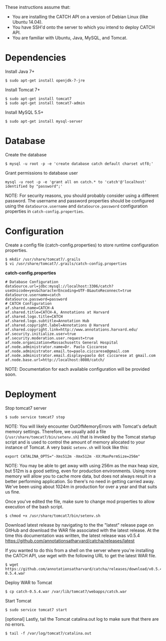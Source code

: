 These instructions assume that:

* You are installing the CATCH API on a version of Debian Linux (like Ubuntu 14.04).
* You have SSH'd onto the server to which you intend to deploy CATCH API.
* You are familiar with Ubuntu, Java, MySQL, and Tomcat.

# Dependencies

Install Java 7+
```
$ sudo apt-get install openjdk-7-jre
```
Install Tomcat 7+
```
$ sudo apt-get install tomcat7
$ sudo apt-get install tomcat7-admin
```
Install MySQL 5.5+
```
$ sudo apt-get install mysql-server
```
# Database 

Create the database 
```
$ mysql -u root -p -e 'create database catch default charset utf8;'
```

Grant permissions to database user
```
mysql -u root -p -e 'grant all on catch.* to 'catch'@'localhost' identified by "password";'
```
NOTE: For security reasons, you should probably consider using a different password.  The username and password properties should be configured using the `dataSource.username` and `dataSource.password` configuration properties in `catch-config.properties`.

# Configuration
Create a config file (catch-config.properties) to store runtime configuration properties.
``` 
$ mkdir /usr/share/tomcat7/.grails
$ vi /usr/share/tomcat7/.grails/catch-config.properties
```
**catch-config.properties**

```
# Database Configuration
dataSource.url=jdbc:mysql://localhost:3306/catch?useUnicode=yes&characterEncoding=UTF-8&autoReconnect=true
dataSource.username=catch
dataSource.password=password
# CATCH Configuration
af.shared.name=CATCH-A
af.shared.title=CATCH-A, Annotations at Harvard
af.shared.logo.title=CATCH
af.shared.logo.subtitle=Annotation Hub
af.shared.copyright.label=Annotations @ Harvard 
af.shared.copyright.link=http://www.annotations.harvard.edu/
af.security.initialize.user=true
af.security.moderation.user.request=true
af.node.organization=Massachusetts General Hospital
af.node.administrator.name=Dr. Paolo Ciccarese
af.node.administrator.email.to=paolo.ciccarese@gmail.com
af.node.administrator.email.display=paolo dot ciccarese at gmail.com
af.node.base.url=http://localhost:8080/catch/
```
NOTE: Documentation for each available configuration will be provided soon.

# Deployment

Stop tomcat7 server
```
$ sudo service tomcat7 stop
```

NOTE: You will likely encounter OutOfMemoryErrors with Tomcat's default memory settings.  Therefore, we usually add a file (`/usr/share/tomcat7/bin/setenv.sh`) that is invoked by the Tomcat startup script and is used to control the amount of memory allocated to your instance of Tomcat. A very basic `setenv.sh` will look like this:  
```
export CATALINA_OPTS="-Xms512m -Xmx512m -XX:MaxPermSize=256m"
```
NOTE: You may be able to get away with using 256m as the max heap size, but 512m is a good setting, even for production environments.  Using more memory will allow you to cache more data, but does not always result in a better performing application.  So there's no need in getting carried away.  We've been using about 1024m in production for over a year and that suits us fine.

Once you've edited the file, make sure to change mod properties to allow execution of the bash script.
```
$ chmod +x /usr/share/tomcat7/bin/setenv.sh
```
Download latest release by navigating to the the "latest" release page on GitHub and download the WAR file associated with the latest release. At the time this documentation was written, the latest release was v0.5.4
https://github.com/annotationsatharvard/catcha/releases/latest

If you wanted to do this from a shell on the server where you're installing the CATCH API, use wget with the following URL to get the latest WAR file.
```
$ wget https://github.com/annotationsatharvard/catcha/releases/download/v0.5.4/catch-0.5.4.war
```

Deploy WAR to Tomcat
```
$ cp catch-0.5.4.war /var/lib/tomcat7/webapps/catch.war
```

Start Tomcat
```
$ sudo service tomcat7 start
```

[optional] Lastly, tail the Tomcat catalina.out log to make sure that there are no errors.
```
$ tail -f /var/log/tomcat7/catalina.out
```